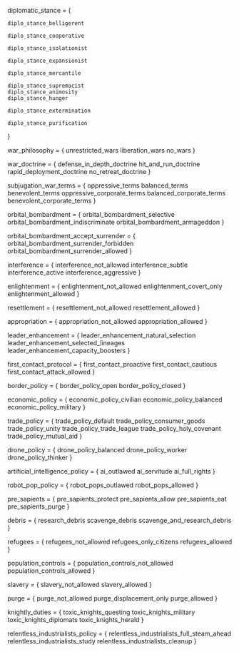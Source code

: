 
diplomatic_stance = {
	

	diplo_stance_belligerent

	diplo_stance_cooperative

	diplo_stance_isolationist

	diplo_stance_expansionist

	diplo_stance_mercantile

	diplo_stance_supremacist
	diplo_stance_animosity
	diplo_stance_hunger

	diplo_stance_extermination

	diplo_stance_purification
}

war_philosophy = {
	unrestricted_wars
	liberation_wars
	no_wars
}

war_doctrine = {
	defense_in_depth_doctrine
	hit_and_run_doctrine
	rapid_deployment_doctrine
	no_retreat_doctrine
}

subjugation_war_terms = {
	oppressive_terms
	balanced_terms
	benevolent_terms
	oppressive_corporate_terms
	balanced_corporate_terms
	benevolent_corporate_terms
}

orbital_bombardment = {
	orbital_bombardment_selective
	orbital_bombardment_indiscriminate
	orbital_bombardment_armageddon
}

orbital_bombardment_accept_surrender = {
	orbital_bombardment_surrender_forbidden
	orbital_bombardment_surrender_allowed
}

interference = {
	interference_not_allowed
	interference_subtle
	interference_active
	interference_aggressive
}

enlightenment = {
	enlightenment_not_allowed
	enlightenment_covert_only
	enlightenment_allowed
}

resettlement = {
	resettlement_not_allowed
	resettlement_allowed
}

appropriation = {
	appropriation_not_allowed
	appropriation_allowed
}

leader_enhancement = {
	leader_enhancement_natural_selection
	leader_enhancement_selected_lineages
	leader_enhancement_capacity_boosters
}

first_contact_protocol = {
	first_contact_proactive
	first_contact_cautious
	first_contact_attack_allowed
}

border_policy = {
	border_policy_open
	border_policy_closed
}

economic_policy = {
	economic_policy_civilian
	economic_policy_balanced
	economic_policy_military
}

trade_policy = {
	trade_policy_default
	trade_policy_consumer_goods
	trade_policy_unity
	trade_policy_trade_league
	trade_policy_holy_covenant
	trade_policy_mutual_aid
}

drone_policy = {
	drone_policy_balanced
	drone_policy_worker
	drone_policy_thinker
}

artificial_intelligence_policy = {
	ai_outlawed
	ai_servitude
	ai_full_rights
}

robot_pop_policy = {
	robot_pops_outlawed
	robot_pops_allowed
}

pre_sapients = {
	pre_sapients_protect
	pre_sapients_allow
	pre_sapients_eat
	pre_sapients_purge
}

debris = {
	research_debris
	scavenge_debris
	scavenge_and_research_debris
}

refugees = {
	refugees_not_allowed
	refugees_only_citizens
	refugees_allowed
}

population_controls = {
	population_controls_not_allowed
	population_controls_allowed
}

slavery = {
	slavery_not_allowed
	slavery_allowed
}

purge = {
	purge_not_allowed
	purge_displacement_only
	purge_allowed
}

knightly_duties = {
	toxic_knights_questing
	toxic_knights_military
	toxic_knights_diplomats
	toxic_knights_herald
}

relentless_industrialists_policy = {
	relentless_industrialists_full_steam_ahead
	relentless_industrialists_study
	relentless_industrialists_cleanup
}

